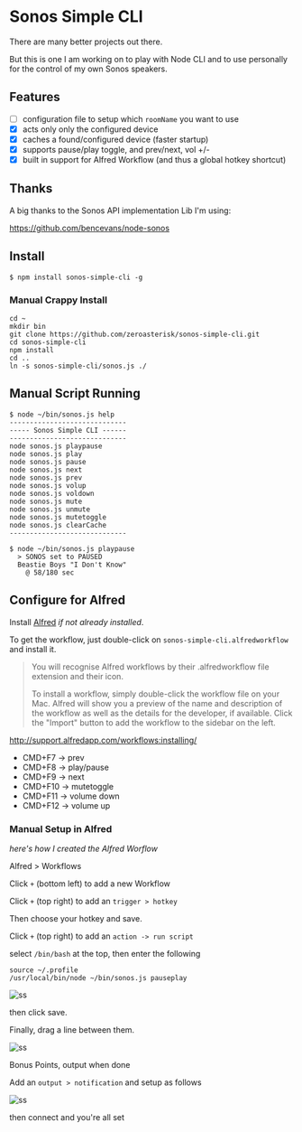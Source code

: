 # Sonos Simple CLI

There are many better projects out there.

But this is one I am working on to play with Node CLI
and to use personally for the control of my own Sonos speakers.

## Features

- [ ] configuration file to setup which `roomName` you want to use
- [x] acts only only the configured device
- [x] caches a found/configured device (faster startup)
- [x] supports pause/play toggle, and prev/next, vol +/-
- [x] built in support for Alfred Workflow (and thus a global hotkey shortcut)

## Thanks

A big thanks to the Sonos API implementation Lib I'm using:

https://github.com/bencevans/node-sonos

## Install

```
$ npm install sonos-simple-cli -g
```

### Manual Crappy Install

    cd ~
    mkdir bin
    git clone https://github.com/zeroasterisk/sonos-simple-cli.git
    cd sonos-simple-cli
    npm install
    cd ..
    ln -s sonos-simple-cli/sonos.js ./

## Manual Script Running

```
$ node ~/bin/sonos.js help
-----------------------------
----- Sonos Simple CLI ------
-----------------------------
node sonos.js playpause
node sonos.js play
node sonos.js pause
node sonos.js next
node sonos.js prev
node sonos.js volup
node sonos.js voldown
node sonos.js mute
node sonos.js unmute
node sonos.js mutetoggle
node sonos.js clearCache
-----------------------------

$ node ~/bin/sonos.js playpause
  > SONOS set to PAUSED
  Beastie Boys "I Don't Know"
    @ 58/180 sec
```

## Configure for Alfred

Install [Alfred](http://www.alfredapp.com/) *if not already installed*.

To get the workflow, just double-click on `sonos-simple-cli.alfredworkflow` and
install it.

> You will recognise Alfred workflows by their .alfredworkflow file extension and their icon.
>
> To install a workflow, simply double-click the workflow file on your Mac. Alfred will show you a preview of the name and description of the workflow as well as the details for the developer, if available. Click the "Import" button to add the workflow to the sidebar on the left.

http://support.alfredapp.com/workflows:installing/

* CMD+F7 -> prev
* CMD+F8 -> play/pause
* CMD+F9 -> next
* CMD+F10 -> mutetoggle
* CMD+F11 -> volume down
* CMD+F12 -> volume up

### Manual Setup in Alfred

*here's how I created the Alfred Worflow*

Alfred > Workflows

Click `+` (bottom left) to add a new Workflow

Click `+` (top right) to add an `trigger > hotkey`

Then choose your hotkey and save.

Click `+` (top right) to add an `action -> run script`

select `/bin/bash` at the top, then enter the following

    source ~/.profile
    /usr/local/bin/node ~/bin/sonos.js pauseplay

![ss](http://puu.sh/gY1g3/6b3971535b.png)

then click save.

Finally, drag a line between them.

![ss](http://puu.sh/gY1hB/33dd7b1162.png)

Bonus Points, output when done

Add an `output > notification` and setup as follows

![ss](http://puu.sh/gY211/4eaa413cdf.png)

then connect and you're all set
